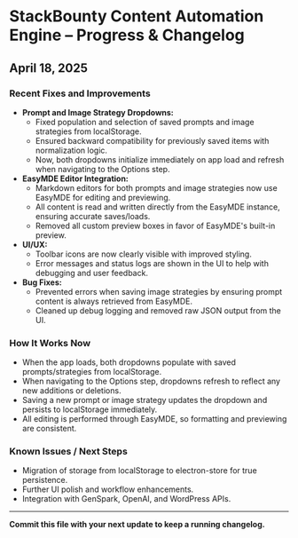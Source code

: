 # StackBounty Content Automation Engine – Progress & Changelog

## April 18, 2025

### **Recent Fixes and Improvements**
- **Prompt and Image Strategy Dropdowns:**
  - Fixed population and selection of saved prompts and image strategies from localStorage.
  - Ensured backward compatibility for previously saved items with normalization logic.
  - Now, both dropdowns initialize immediately on app load and refresh when navigating to the Options step.
- **EasyMDE Editor Integration:**
  - Markdown editors for both prompts and image strategies now use EasyMDE for editing and previewing.
  - All content is read and written directly from the EasyMDE instance, ensuring accurate saves/loads.
  - Removed all custom preview boxes in favor of EasyMDE's built-in preview.
- **UI/UX:**
  - Toolbar icons are now clearly visible with improved styling.
  - Error messages and status logs are shown in the UI to help with debugging and user feedback.
- **Bug Fixes:**
  - Prevented errors when saving image strategies by ensuring prompt content is always retrieved from EasyMDE.
  - Cleaned up debug logging and removed raw JSON output from the UI.

### **How It Works Now**
- When the app loads, both dropdowns populate with saved prompts/strategies from localStorage.
- When navigating to the Options step, dropdowns refresh to reflect any new additions or deletions.
- Saving a new prompt or image strategy updates the dropdown and persists to localStorage immediately.
- All editing is performed through EasyMDE, so formatting and previewing are consistent.

### **Known Issues / Next Steps**
- Migration of storage from localStorage to electron-store for true persistence.
- Further UI polish and workflow enhancements.
- Integration with GenSpark, OpenAI, and WordPress APIs.

---

**Commit this file with your next update to keep a running changelog.**
